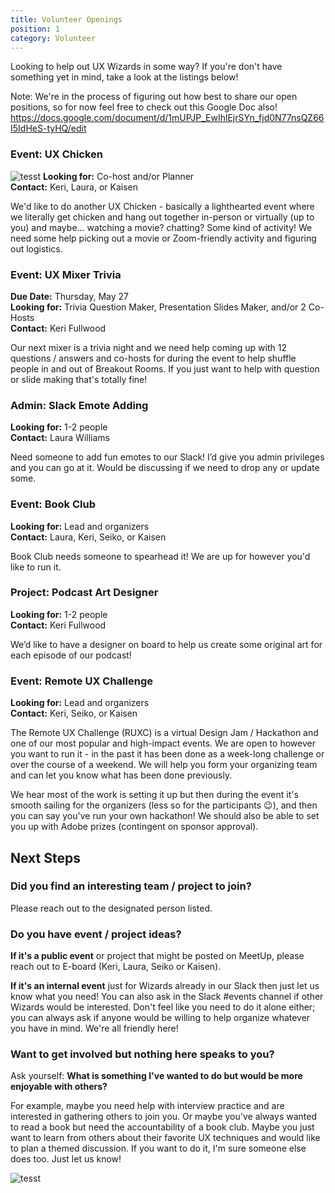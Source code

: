 ```yaml
---
title: Volunteer Openings
position: 1
category: Volunteer
---
```

Looking to help out UX Wizards in some way? If you're don't have something yet in mind, take a look at the listings below!

Note: We're in the process of figuring out how best to share our open positions, so for now feel free to check out this Google Doc also! https://docs.google.com/document/d/1mUPJP_EwIhlEjrSYn_fjd0N77nsQZ66I5IdHeS-tyHQ/edit

### Event: UX Chicken
![tesst](/img/banner_uxchicken.png "uo")
**Looking for:** Co-host and/or Planner \
**Contact:** Keri, Laura, or Kaisen

We'd like to do another UX Chicken - basically a lighthearted event where we literally get chicken and hang out together in-person or virtually (up to you) and maybe... watching a movie? chatting? Some kind of activity! We need some help picking out a movie or Zoom-friendly activity and figuring out logistics.

### Event: UX Mixer Trivia

**Due Date:** Thursday, May 27 \
**Looking for:** Trivia Question Maker, Presentation Slides Maker, and/or 2 Co-Hosts \
**Contact:** Keri Fullwood

Our next mixer is a trivia night and we need help coming up with 12 questions / answers and co-hosts for during the event to help shuffle people in and out of Breakout Rooms. If you just want to help with question or slide making that's totally fine!

### Admin: Slack Emote Adding

**Looking for:** 1-2 people \
**Contact:** Laura Williams

Need someone to add fun emotes to our Slack! I’d give you admin privileges and you can go at it. Would be discussing if we need to drop any or update some.

### Event: Book Club

**Looking for:** Lead and organizers \
**Contact:** Laura, Keri, Seiko, or Kaisen

Book Club needs someone to spearhead it! We are up for however you'd like to run it.

### Project: Podcast Art Designer

**Looking for:** 1-2 people \
**Contact:** Keri Fullwood

We’d like to have a designer on board to help us create some original art for each episode of our podcast!

### Event: Remote UX Challenge

**Looking for:** Lead and organizers \
**Contact:** Keri, Seiko, or Kaisen

The Remote UX Challenge (RUXC) is a virtual Design Jam / Hackathon and one of our most popular and high-impact events. We are open to however you want to run it - in the past it has been done as a week-long challenge or over the course of a weekend. We will help you form your organizing team and can let you know what has been done previously. 

We hear most of the work is setting it up but then during the event it's smooth sailing for the organizers (less so for the participants 😉), and then you can say you've run your own hackathon! We should also be able to set you up with Adobe prizes (contingent on sponsor approval).

## Next Steps

### Did you find an interesting team / project to join?

Please reach out to the designated person listed.

### Do you have event / project ideas?

**If it's a public event** or project that might be posted on MeetUp, please reach out to E-board (Keri, Laura, Seiko or Kaisen).

**If it's an internal event** just for Wizards already in our Slack then just let us know what you need! You can also ask in the Slack #events channel if other Wizards would be interested. Don't feel like you need to do it alone either; you can always ask if anyone would be willing to help organize whatever you have in mind. We're all friendly here!

### Want to get involved but nothing here speaks to you?

Ask yourself: **What is something I've wanted to do but would be more enjoyable with others?** 

For example, maybe you need help with interview practice and are interested in gathering others to join you. Or maybe you've always wanted to read a book but need the accountability of a book club. Maybe you just want to learn from others about their favorite UX techniques and would like to plan a themed discussion. If you want to do it, I'm sure someone else does too. Just let us know!

![tesst](/img/image.png "uo") 